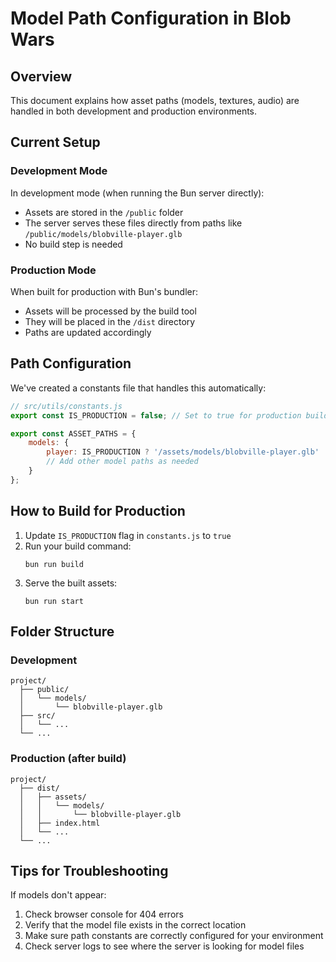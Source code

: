 # Model Path Configuration in Blob Wars

## Overview

This document explains how asset paths (models, textures, audio) are handled in both development and production environments.

## Current Setup

### Development Mode

In development mode (when running the Bun server directly):
- Assets are stored in the `/public` folder
- The server serves these files directly from paths like `/public/models/blobville-player.glb`
- No build step is needed

### Production Mode

When built for production with Bun's bundler:
- Assets will be processed by the build tool
- They will be placed in the `/dist` directory
- Paths are updated accordingly

## Path Configuration

We've created a constants file that handles this automatically:

```javascript
// src/utils/constants.js
export const IS_PRODUCTION = false; // Set to true for production builds

export const ASSET_PATHS = {
    models: {
        player: IS_PRODUCTION ? '/assets/models/blobville-player.glb' : '/public/models/blobville-player.glb',
        // Add other model paths as needed
    }
};
```

## How to Build for Production

1. Update `IS_PRODUCTION` flag in `constants.js` to `true`
2. Run your build command:
   ```
   bun run build
   ```
3. Serve the built assets:
   ```
   bun run start
   ```

## Folder Structure

### Development
```
project/
  ├── public/
  │   └── models/
  │       └── blobville-player.glb
  ├── src/
  │   └── ...
  └── ...
```

### Production (after build)
```
project/
  ├── dist/
  │   ├── assets/
  │   │   └── models/
  │   │       └── blobville-player.glb
  │   ├── index.html
  │   └── ...
  └── ...
```

## Tips for Troubleshooting

If models don't appear:
1. Check browser console for 404 errors
2. Verify that the model file exists in the correct location
3. Make sure path constants are correctly configured for your environment
4. Check server logs to see where the server is looking for model files 